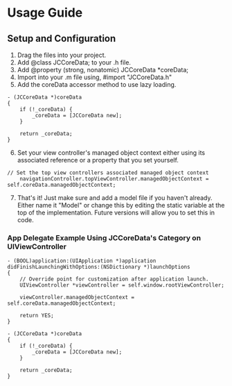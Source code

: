 # Usage Guide

## Setup and Configuration

1. Drag the files into your project.
2. Add @class JCCoreData; to your .h file.
3. Add @property (strong, nonatomic) JCCoreData *coreData;
4. Import into your .m file using, #import "JCCoreData.h"
5. Add the coreData accessor method to use lazy loading.
```objc
- (JCCoreData *)coreData
{
    if (!_coreData) {
        _coreData = [JCCoreData new];
    }
    
    return _coreData;
}
```

6. Set your view controller's managed object context either using its associated reference or a property that you set yourself.
```objc
// Set the top view controllers associated managed object context
    navigationController.topViewController.managedObjectContext = self.coreData.managedObjectContext;
```
7. That's it! Just make sure and add a model file if you haven't already. Either name it "Model" or change this by editing the static variable at the top of the implementation. Future versions will allow you to set this in code.

### App Delegate Example Using JCCoreData's Category on UIViewController
```objc
- (BOOL)application:(UIApplication *)application didFinishLaunchingWithOptions:(NSDictionary *)launchOptions
{
    // Override point for customization after application launch.
    UIViewController *viewController = self.window.rootViewController;
    
    viewController.managedObjectContext = self.coreData.managedObjectContext;

    return YES;
}

- (JCCoreData *)coreData
{
    if (!_coreData) {
        _coreData = [JCCoreData new];
    }
    
    return _coreData;
}
```